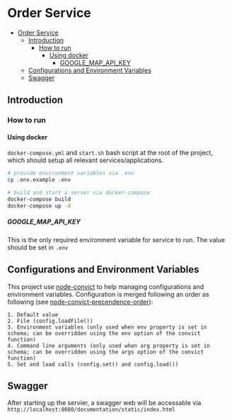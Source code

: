 # Order Service

<!-- TOC -->

- [Order Service](#order-service)
  - [Introduction](#introduction)
    - [How to run](#how-to-run)
      - [Using docker](#using-docker)
        - [GOOGLE_MAP_API_KEY](#google_map_api_key)
  - [Configurations and Environment Variables](#configurations-and-environment-variables)
  - [Swagger](#swagger)

<!-- /TOC -->

## Introduction

### How to run

#### Using docker

`docker-compose.yml` and `start.sh` bash script at the root of the project, which should setup all relevant services/applications.

```sh
# provide environment variables via .env
cp .env.example .env

# build and start a server via docker-compose
docker-compose build
docker-compose up -d
```

##### GOOGLE_MAP_API_KEY

This is the only required environment variable for service to run. The value should be set in `.env`

## Configurations and Environment Variables

This project use [node-convict] to help managing configurations and environment variables. Configuration is merged following an order as following (see [node-convict-precendence-order]):

>

    1. Default value
    2. File (config.loadFile())
    3. Environment variables (only used when env property is set in schema; can be overridden using the env option of the convict function)
    4. Command line arguments (only used when arg property is set in schema; can be overridden using the args option of the convict function)
    5. Set and load calls (config.set() and config.load())

## Swagger

After starting up the servier, a swagger web will be accessable via `http://localhost:8080/documentation/static/index.html`

[node-convict]: https://github.com/mozilla/node-convict
[node-convict-precendence-order]: https://github.com/mozilla/node-convict#precendence-order
